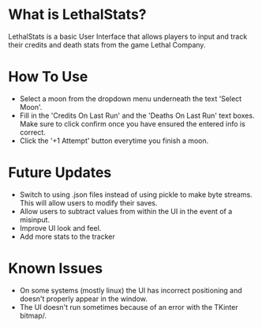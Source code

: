 # What is LethalStats?
LethalStats is a basic User Interface that allows players to input and track their credits and death stats from the game Lethal Company.
# How To Use
- Select a moon from the dropdown menu underneath the text 'Select Moon'.
- Fill in the 'Credits On Last Run' and the 'Deaths On Last Run' text boxes. Make sure to click confirm once you have ensured the entered info is correct.
- Click the '+1 Attempt' button everytime you finish a moon.
# Future Updates
- Switch to using .json files instead of using pickle to make byte streams. This will allow users to modify their saves.
- Allow users to subtract values from within the UI in the event of a misinput.
- Improve UI look and feel.
- Add more stats to the tracker
# Known Issues
- On some systems (mostly linux) the UI has incorrect positioning and doesn't properly appear in the window.
- The UI doesn't run sometimes because of an error with the TKinter bitmap/.
  

  
